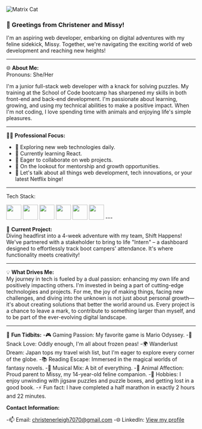 ![Matrix Cat](https://media.giphy.com/media/wwg1suUiTbCY8H8vIA/giphy-downsized-large.gif)


### 👋 Greetings from Christener and Missy!

I'm an aspiring web developer, embarking on digital adventures with my feline sidekick, Missy. Together, we're navigating the exciting world of web development and reaching new heights!

---

🌐 **About Me:**  
Pronouns: She/Her

I'm a junior full-stack web developer with a knack for solving puzzles. My training at the School of Code bootcamp has sharpened my skills in both front-end and back-end development. I'm passionate about learning, growing, and using my technical abilities to make a positive impact. When I'm not coding, I love spending time with animals and enjoying life's simple pleasures.

---

👩‍💻 **Professional Focus:**
- 🔭 Exploring new web technologies daily.
- 🌱 Currently learning React.
- 👯 Eager to collaborate on web projects.
- 🤔 On the lookout for mentorship and growth opportunities.
- 💬 Let's talk about all things web development, tech innovations, or your latest Netflix binge!

---

Tech Stack:

<img src="URL" width="40" height="40">
<img src="URL" width="40" height="40">
<img src="URL" width="40" height="40">
<img src="URL" width="40" height="40">
<img src="URL" width="40" height="40">
<img src="URL" width="40" height="40">
---

🚀 **Current Project:**  
Diving headfirst into a 4-week adventure with my team, Shift Happens! We've partnered with a stakeholder to bring to life "Intern" – a dashboard designed to effortlessly track boot campers' attendance. It's where functionality meets creativity!

---

💡 **What Drives Me:**  
My journey in tech is fueled by a dual passion: enhancing my own life and positively impacting others. I'm invested in being a part of cutting-edge technologies and projects. For me, the joy of making things, facing new challenges, and diving into the unknown is not just about personal growth—it's about creating solutions that better the world around us. Every project is a chance to leave a mark, to contribute to something larger than myself, and to be part of the ever-evolving digital landscape.

---

🌟 **Fun Tidbits:**
-🎮 Gaming Passion: My favorite game is Mario Odyssey.
-🍳 Snack Love: Oddly enough, I'm all about frozen peas!
-🌍 Wanderlust Dream: Japan tops my travel wish list, but I'm eager to explore every corner of the globe.
-📚 Reading Escape: Immersed in the magical worlds of fantasy novels.
-🎵 Musical Mix: A bit of everything.
-🐾 Animal Affection: Proud parent to Missy, my 14-year-old feline companion.
-🎨 Hobbies: I enjoy unwinding with jigsaw puzzles and puzzle boxes, and getting lost in a good book.
-⚡ Fun fact: I have completed a half marathon in exactly 2 hours and 22 minutes.


**Contact Information:**

-📫 Email: christenerleigh7070@gmail.com
-🌐 LinkedIn: [View my profile](https://www.linkedin.com/in/christener19/)

